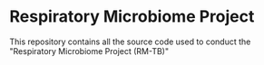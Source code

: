 # Respiratory Microbiome Project
This repository contains all the source code used to conduct the "Respiratory Microbiome Project (RM-TB)"